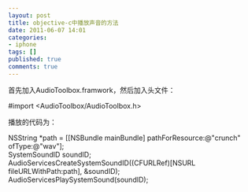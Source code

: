 ```yaml
---
layout: post
title: objective-c中播放声音的方法
date: 2011-06-07 14:01
categories:
- iphone
tags: []
published: true
comments: true
---
```

<p><p>首先加入AudioToolbox.framwork，然后加入头文件：</p>
<p>#import &lt;AudioToolbox/AudioToolbox.h&gt;</p>
<p>播放的代码为：</p>
<p>NSString *path = [[NSBundle mainBundle] pathForResource:@"crunch" ofType:@"wav"];<br />SystemSoundID soundID;<br />AudioServicesCreateSystemSoundID((CFURLRef)[NSURL fileURLWithPath:path], &amp;soundID);<br />AudioServicesPlaySystemSound(soundID);</p></p>

